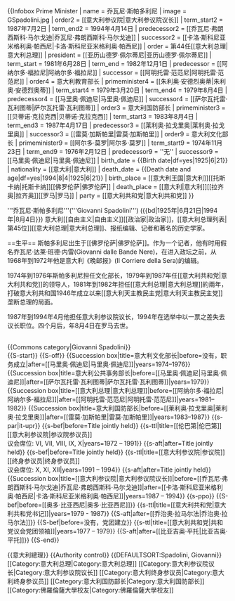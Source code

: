 {{Infobox Prime Minister
| name             = 乔瓦尼·斯帕多利尼
| image            = GSpadolini.jpg
| order2           = [[意大利参议院|意大利参议院议长]]
| term_start2      = 1987年7月2日
| term_end2        = 1994年4月14日
| predecessor2     = [[乔瓦尼·弗朗西斯科·马尔戈迪|乔瓦尼·弗朗西斯科·马尔戈迪]]
| successor2       = [[卡洛·斯科尼亚米格利奥·帕西尼|卡洛·斯科尼亚米格利奥·帕西尼]]
| order            = 第44任[[意大利总理|意大利总理]]
| president        = [[亚历山德罗·佩尔蒂尼|亚历山德罗·佩尔蒂尼]]
| term_start       = 1981年6月28日
| term_end         = 1982年12月1日
| predecessor      = [[阿纳尔多·福拉尼|阿纳尔多·福拉尼]]
| successor        = [[阿明托雷·范范尼|阿明托雷·范范尼]]
| order4           = 意大利教育部长
| primeminister4   = [[朱利奥·安德烈奥蒂|朱利奥·安德烈奥蒂]]
| term_start4      = 1979年3月20日
| term_end4        = 1979年8月4日
| predecessor4     = [[马里奥·佩迪尼|马里奥·佩迪尼]]
| successor4       = [[萨尔瓦托雷·瓦利图蒂|萨尔瓦托雷·瓦利图蒂]]
| order3           = 意大利国防部长
| primeminister3   = [[贝蒂诺·克拉克西|贝蒂诺·克拉克西]]
| term_start3      = 1983年8月4日
| term_end3        = 1987年4月17日
| predecessor3     = [[莱利奥·拉戈里奥|莱利奥·拉戈里奥]]
| successor3       = [[雷莫·加斯帕里|雷莫·加斯帕里]]
| order9           = 意大利文化部长
| primeminister9   = [[阿尔多·莫罗|阿尔多·莫罗]]
| term_start9      = 1974年11月23日
| term_end9        = 1976年2月12日
| predecessor9     = ''无''
| successor9       = [[马里奥·佩迪尼|马里奥·佩迪尼]]
| birth_date       = {{Birth date|df=yes|1925|6|21}}
| nationality      = [[意大利|意大利]]
| death_date       = {{Death date and age|df=yes|1994|8|4|1925|6|21}}
| birth_place      = [[意大利王国|意大利]][[托斯卡纳|托斯卡纳]][[佛罗伦萨|佛罗伦萨]]
| death_place      = [[意大利|意大利]][[拉齐奥|拉齐奥]][[罗马|罗马]]
| party            = [[意大利共和党|意大利共和党]]
}}

'''乔瓦尼·斯帕多利尼'''('''Giovanni Spadolini''') ({{bd|1925年|6月21日|1994年|8月4日}}) 意大利[[自由主义|自由主义]][[政治家|政治家]]，[[意大利总理列表|第45位]][[意大利总理|意大利总理]]、报纸编辑、记者和著名的历史学家。

==生平==
斯帕多利尼出生于[[佛罗伦萨|佛罗伦萨]]。作为一个记者，他有时用假名乔瓦尼·达莱·班德·内雷(Giovanni dalle Bande Nere)，在进入政坛之前，从1968年到1972年他是意大利《晚邮报》(Il Corriere della Sera)的编辑。

1974年到1976年斯帕多利尼担任文化部长，1979年到1987年任[[意大利共和党|意大利共和党]]的领导人，1981年到1982年担任[[意大利总理|意大利总理]]約兩年，打破意大利共和国1946年成立以来[[意大利天主教民主党|意大利天主教民主党]]垄断总理的局面。

1987年到1994年4月他担任意大利参议院议长，1994年在选举中以一票之差失去议长职位。四个月后，年8月4日在罗马去世。

<br>
{{Commons category|Giovanni Spadolini}}
<br>
{{S-start}}
{{S-off}}
{{Succession box|title=意大利文化部长|before=没有，职务成立|after=[[马里奥·佩迪尼|马里奥·佩迪尼]]|years=1974–1976}}
{{Succession box|title=意大利公共事务部长|before=[[马里奥·佩迪尼|马里奥·佩迪尼]]|after=[[萨尔瓦托雷·瓦利图蒂|萨尔瓦托雷·瓦利图蒂]]|years=1979}}
{{Succession box|title=[[意大利总理|意大利总理]]|before=[[阿纳尔多·福拉尼|阿纳尔多·福拉尼]]|after=[[阿明托雷·范范尼|阿明托雷·范范尼]]|years=1981–1982}}
{{Succession box|title=意大利国防部长|before=[[莱利奥·拉戈里奥|莱利奥·拉戈里奥]]|after=[[雷莫·加斯帕里|雷莫·加斯帕里]]|years=1983–1987}}
{{s-par|it-upr}}
{{s-bef|before=Title jointly held}}
{{s-ttl|title=[[伦巴第|伦巴第]][[意大利参议院|参议院参议员]]<br>议会席位: VI, VII, VIII, IX, X|years=1972 – 1991}}
{{s-aft|after=Title jointly held}}
{{s-bef|before=Title jointly held}}
{{s-ttl|title=[[意大利参议院|参议院]][[终身参议员|终身参议员]]<br>议会席位: X, XI, XII|years=1991 – 1994}}
{{s-aft|after=Title jointly held}}
{{Succession box|title=[[意大利参议院|意大利参议院议长]]|before=[[乔瓦尼·弗朗西斯科·马尔戈迪|乔瓦尼·弗朗西斯科·马尔戈迪]]|after=[[卡洛·斯科尼亚米格利奥·帕西尼|卡洛·斯科尼亚米格利奥·帕西尼]]|years=1987 – 1994}}
{{s-ppo}}
{{S-bef|before=[[奥多·比亚西尼|奥多·比亚西尼]]}}
{{s-ttl|title=[[意大利共和党|意大利共和党书记]]|years=1979 - 1987}}
{{S-aft|after=[[乔治奥·拉马尔法|乔治奥·拉马尔法]]}}
{{S-bef|before=没有，党团建立}}
{{s-ttl|title=[[意大利共和党|共和党议会党团领袖]]|years=1977 – 1979}}
{{S-aft|after=[[比亚吉奥·平托|比亚吉奥·平托]]}}
{{S-end}}

{{意大利總理}}
{{Authority control}}
{{DEFAULTSORT:Spadolini, Giovanni}}
[[Category:意大利总理|Category:意大利总理]]
[[Category:意大利参议院议长|Category:意大利参议院议长]]
[[Category:意大利终身参议员|Category:意大利终身参议员]]
[[Category:意大利国防部长|Category:意大利国防部长]]
[[Category:佛羅倫薩大學校友|Category:佛羅倫薩大學校友]]
